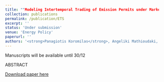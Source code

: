 ```yaml
---
title: ""Modeling Intertemporal Trading of Emission Permits under Market Power"
collection: publications
permalink: /publication/ETS
excerpt: ''
status: 'Under submission'
venue: 'Energy Policy'
paperurl: ''
authors: '<strong>Panagiotis Koromilas</strong>, Angeliki Mathioudaki, Sotirios Dimos, Dimitris Fotakis'
---
```

Manuscripts will be available until 30/12

ABSTRACT

[Download paper here]()

